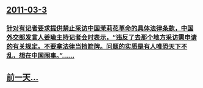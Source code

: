 ## [2011-03-3](/zh/news/2011/03/3/index.md)

### [针对有记者要求提供禁止采访中国茉莉花革命的具体法律条款，中国外交部发言人姜瑜主持记者会时表示，“违反了去那个地方采访需申请的有关规定。不要拿法律当挡箭牌。问题的实质是有人唯恐天下不乱，想在中国闹事。”……](/zh/news/2011/03/3/针对有记者要求提供禁止采访中国茉莉花革命的具体法律条款-中国外交部发言人姜瑜主持记者会时表示-违反了去那个地方采访需申.md)
## [前一天...](/zh/news/2011/03/1/index.md)

